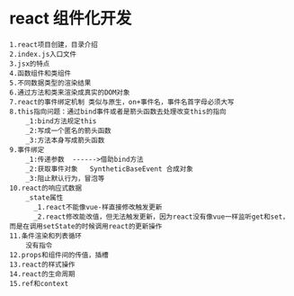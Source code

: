 # react  组件化开发
    1.react项目创建，目录介绍
    2.index.js入口文件
    3.jsx的特点
    4.函数组件和类组件
    5.不同数据类型的渲染结果
    6.通过方法和类来渲染成真实的DOM对象
    7.react的事件绑定机制 类似与原生，on+事件名，事件名首字母必须大写
    8.this指向问题：通过bind事件或者是箭头函数去处理改变this的指向
        _1:bind方法规定this
        _2:写成一个匿名的箭头函数
        _3:方法本身写成箭头函数
    9.事件绑定
        _1:传递参数  ------>借助bind方法
        _2:获取事件对象   SyntheticBaseEvent 合成对象
        _3:阻止默认行为，冒泡等
    10.react的响应式数据
        _state属性  
          _1.react不能像vue-样直接修改触发更新
          _2.react修改能改值，但无法触发更新，因为react没有像vue一样监听get和set，而是在调用setState的时候调用react的更新操作
    11.条件渲染和列表循环
        没有指令
    12.props和组件间的传值，插槽
    13.react的样式操作
    14.react的生命周期
    15.ref和context